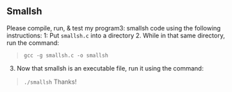 ## Smallsh

Please compile, run, & test my program3: smallsh code using the following instructions:
1: Put `smallsh.c` into a directory
2. While in that same directory, run the command:  
> `gcc -g smallsh.c -o smallsh`
3. Now that smallsh is an executable file, run it using the command:  
> `./smallsh`
Thanks!
